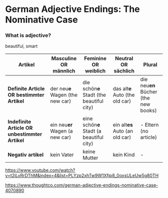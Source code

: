 # German Adjective Endings: The Nominative Case

### What is adjective?

beautiful, smart

| Artikel                                  | Masculine OR männlich            | Feminine OR weiblich                     | Neutral OR sächlich             | Plural                               |
| ---------------------------------------- | -------------------------------- | ---------------------------------------- | ------------------------------- | ------------------------------------ |
| **Definite Article OR bestimmter Artikel** | der neu**e** Wagen (the new car) | die schön**e** Stadt (the beautiful city) | das alt**e** Auto (the old car) | die neu**en** Bücher (the new books) |
| **Indefinite Article OR unbestimmter Artikel** | ein neu**er** Wagen (a new car)  | eine schön**e** Stadt (a beautiful city) | ein alt**es** Auto (an old car) | - Eltern (no article)                |
| **Negativ artikel**                      | kein Vater                       | keine Mutter                             | kein Kind                       | -                                    |





https://www.youtube.com/watch?v=t2jLvRrDThM&index=4&list=PLYzp2xhTw9W1Xfjp8_0oxsULeUw5g80TH

https://www.thoughtco.com/german-adjective-endings-nominative-case-4070890